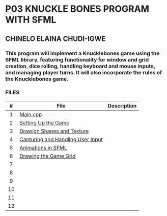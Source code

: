# P03 KNUCKLE BONES PROGRAM WITH SFML 
## CHINELO ELAINA CHUDI-IGWE
### This program will implement a Knucklebones game using the SFML library, featuring functionality for window and grid creation, dice rolling, handling keyboard and mouse inputs, and managing player turns. It will also incorporate the rules of the Knucklebones game.

### FILES 
| #  | File    |    Description   |
|:---:| -------| --------------------|
|  1  |[Main.cpp](https://github.com/nelo-igwe/4883-Prog-Tech-nelo-igwe/blob/main/SFML%20KNUCKLE%20BONES%20/test.cpp)||
|  2  |[Setting Up the Game](https://github.com/nelo-igwe/4883-Prog-Tech-nelo-igwe/blob/main/SFML%20KNUCKLE%20BONES%20/gameWindow.cpp)||
|  3  |[Drawign Shapes and Texture](https://github.com/nelo-igwe/4883-Prog-Tech-nelo-igwe/blob/main/SFML%20KNUCKLE%20BONES%20/DrawingShapes.cpp)||
|  4  |[Capturing and Handling User Input](https://github.com/nelo-igwe/4883-Prog-Tech-nelo-igwe/blob/main/SFML%20KNUCKLE%20BONES%20/Capturing%26HandlingUserInput.cpp)||
|  5  |[Animations in SFML]()||
|  6  |[Drawing the Game Grid]()||
|  7  |[]()||
|  8  |[]()||
|  9  |[]()||
| 10  |[]()||
| 11  |[]()||
| 12  |[]()||
